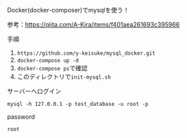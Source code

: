 Docker(docker-composer)でmysqlを使う！

参考：https://qiita.com/A-Kira/items/f401aea261693c395966

手順
1. `https://github.com/y-keisuke/mysql_docker.git`
2. `docker-compose up -d`
3. `docker-compose ps`で確認
4. このディレクトリで`init-mysql.sh`  

サーバーへログイン
```
mysql -h 127.0.0.1 -p test_database -u root -p
```
password
```
root
```